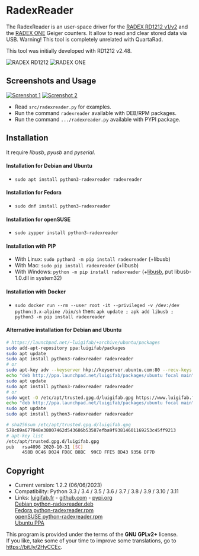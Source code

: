 # RadexReader

The RadexReader is an user-space driver for the [RADEX RD1212 v1/v2](https://quartarad.com/product-category/radiation-detector/) and the [RADEX ONE](https://quartarad.com/product-category/radiation-detector/) Geiger counters. It allow to read and clear stored data via USB. Warning! This tool is completely unrelated with QuartaRad.

This tool was initially developed with RD1212 v2.48.

![RADEX RD1212](images/RD1212.jpg?raw=true)
![RADEX ONE](images/ONE.jpg?raw=true)

## Screenshots and Usage

[![Screnshot 1](images/thumbs/read.png?raw=true)](images/read.png?raw=true)
[![Screnshot 2](images/thumbs/compare.png?raw=true)](images/compare.png?raw=true)

* Read `src/radexreader.py` for examples.
* Run the command `radexreader` available with DEB/RPM packages.
* Run the command `.../radexreader.py` available with PYPI package.

## Installation

It require *libusb*, *pyusb* and *pyserial*.

#### Installation for Debian and Ubuntu

* `sudo apt install python3-radexreader radexreader`

#### Installation for Fedora

* `sudo dnf install python3-radexreader`

#### Installation for openSUSE

* `sudo zypper install python3-radexreader`

#### Installation with PIP

* With Linux: `sudo python3 -m pip install radexreader` (+libusb)
* With Mac: `sudo pip install radexreader` (+libusb)
* With Windows: `python -m pip install radexreader` (+[libusb](https://libusb.info/), put libusb-1.0.dll in system32)

#### Installation with Docker

* `sudo docker run --rm --user root -it --privileged -v /dev:/dev python:3.x-alpine /bin/sh` then: `apk update ; apk add libusb ; python3 -m pip install radexreader`

#### Alternative installation for Debian and Ubuntu

```bash
# https://launchpad.net/~luigifab/+archive/ubuntu/packages
sudo add-apt-repository ppa:luigifab/packages
sudo apt update
sudo apt install python3-radexreader radexreader
# or
sudo apt-key adv --keyserver hkp://keyserver.ubuntu.com:80 --recv-keys FFE5BD439356DF7D
echo "deb http://ppa.launchpad.net/luigifab/packages/ubuntu focal main" | sudo tee -a /etc/apt/sources.list
sudo apt update
sudo apt install python3-radexreader radexreader
# or
sudo wget -O /etc/apt/trusted.gpg.d/luigifab.gpg https://www.luigifab.fr/apt.gpg
echo "deb http://ppa.launchpad.net/luigifab/packages/ubuntu focal main" | sudo tee -a /etc/apt/sources.list
sudo apt update
sudo apt install python3-radexreader radexreader
```
```bash
# sha256sum /etc/apt/trusted.gpg.d/luigifab.gpg
578c89a677048e38007462d543686b53587efba9f93814601169253c45ff9213
# apt-key list
/etc/apt/trusted.gpg.d/luigifab.gpg
pub   rsa4096 2020-10-31 [SC]
      458B 0C46 D024 FD8C B8BC  99CD FFE5 BD43 9356 DF7D
```

## Copyright

- Current version: 1.2.2 (06/06/2023)
- Compatibility: Python 3.3 / 3.4 / 3.5 / 3.6 / 3.7 / 3.8 / 3.9 / 3.10 / 3.11
- Links: [luigifab.fr](https://www.luigifab.fr/python/radexreader) - [github.com](https://github.com/luigifab/python-radexreader) - [pypi.org](https://pypi.org/project/radexreader/)\
[Debian python-radexreader.deb](https://packages.debian.org/python3-radexreader)\
[Fedora python-radexreader.rpm](https://src.fedoraproject.org/rpms/python-radexreader)\
[openSUSE python-radexreader.rpm](https://software.opensuse.org/package/python-radexreader)\
[Ubuntu PPA](https://launchpad.net/~luigifab/+archive/ubuntu/packages)

This program is provided under the terms of the **GNU GPLv2+** license.\
If you like, take some of your time to improve some translations, go to https://bit.ly/2HyCCEc.
